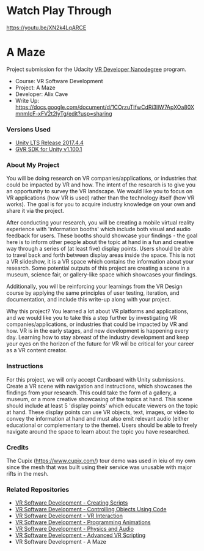 # Watch Play Through
https://youtu.be/XN2k4LqARCE

# A Maze
Project submission for the Udacity [VR Developer Nanodegree](http://udacity.com/vr) program.

- Course: VR Software Development
- Project: A Maze
- Developer: Alix Cave
- Write Up: https://docs.google.com/document/d/1COrzuTIfwCdRi3llW7ApXOa80XmnmIcF-xFV2t2lyTg/edit?usp=sharing

### Versions Used
- [Unity LTS Release 2017.4.4](https://unity3d.com/unity/qa/lts-releases?version=2017.4)
- [GVR SDK for Unity v1.100.1](https://github.com/googlevr/gvr-unity-sdk/releases/tag/v1.100.1)


### About My Project
You will be doing research on VR companies/applications, or industries that could be impacted by VR and how. The intent of the research is to give you an opportunity to survey the VR landscape. We would like you to focus on VR applications (how VR is used) rather than the technology itself (how VR works). The goal is for you to acquire industry knowledge on your own and share it via the project.

After conducting your research, you will be creating a mobile virtual reality experience with 'information booths' which include both visual and audio feedback for users. These booths should showcase your findings - the goal here is to inform other people about the topic at hand in a fun and creative way through a series of (at least five) display points. Users should be able to travel back and forth between display areas inside the space. This is not a VR slideshow, it is a VR space which contains the information about your research. Some potential outputs of this project are creating a scene in a museum, science fair, or gallery-like space which showcases your findings.

Additionally, you will be reinforcing your learnings from the VR Design course by applying the same principles of user testing, iteration, and documentation, and include this write-up along with your project.

Why this project?
You learned a lot about VR platforms and applications, and we would like you to take this a step further by investigating VR companies/applications, or industries that could be impacted by VR and how. VR is in the early stages, and new development is happening every day. Learning how to stay abreast of the industry development and keep your eyes on the horizon of the future for VR will be critical for your career as a VR content creator.

### Instructions
For this project, we will only accept Cardboard with Unity submissions. Create a VR scene with navigation and instructions, which showcases the findings from your research. This could take the form of a gallery, a museum, or a more creative showcasing of the topics at hand. This scene should include at least 5 'display points' which educate viewers on the topic at hand. These display points can use VR objects, text, images, or video to convey the information at hand and must also emit relevant audio (either educational or complementary to the theme). Users should be able to freely navigate around the space to learn about the topic you have researched.

### Credits
The Cupix (https://www.cupix.com/) tour demo was used in leiu of my own since the mesh that was built using their service was unusable with major rifts in the mesh.

### Related Repositories
- [VR Software Development - Creating Scripts](https://github.com/udacity/VR-Software-Development_Creating-Scripts/releases)
- [VR Software Development - Controlling Objects Using Code](https://github.com/udacity/VR-Software-Development_Controlling-Objects-Using-Code/releases)
- [VR Software Development - VR Interaction](https://github.com/udacity/VR-Software-Development_VR-Interaction/releases)
- [VR Software Development - Programming Animations](https://github.com/udacity/VR-Software-Development_Programming-Animations/releases)
- [VR Software Development - Physics and Audio](https://github.com/udacity/VR-Software-Development_Physics-and-Audio/releases)
- [VR Software Development - Advanced VR Scripting](https://github.com/udacity/VR-Software-Development_Advanced-VR-Scripting/releases)
- VR Software Development - A Maze
